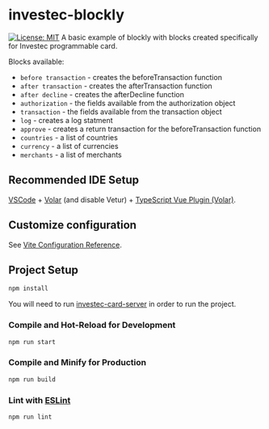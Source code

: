# investec-blockly
[![License: MIT](https://img.shields.io/badge/License-MIT-yellow.svg)](https://opensource.org/licenses/MIT)
A basic example of blockly with blocks created specifically for Investec programmable card.

Blocks available:
- `before transaction` - creates the beforeTransaction function
- `after transaction` - creates the afterTransaction function
- `after decline` - creates the afterDecline function
- `authorization` - the fields available from the authorization object
- `transaction` - the fields available from the transaction object
- `log` - creates a log statment
- `approve` - creates a return transaction for the beforeTransaction function
- `countries` - a list of countries
- `currency` - a list of currencies
- `merchants` - a list of merchants

## Recommended IDE Setup

[VSCode](https://code.visualstudio.com/) + [Volar](https://marketplace.visualstudio.com/items?itemName=Vue.volar) (and disable Vetur) + [TypeScript Vue Plugin (Volar)](https://marketplace.visualstudio.com/items?itemName=Vue.vscode-typescript-vue-plugin).

## Customize configuration

See [Vite Configuration Reference](https://vitejs.dev/config/).

## Project Setup

```sh
npm install
```

You will need to run [investec-card-server](https://github.com/devinpearson/investec-card-server)
in order to run the project.

### Compile and Hot-Reload for Development

```sh
npm run start
```

### Compile and Minify for Production

```sh
npm run build
```

### Lint with [ESLint](https://eslint.org/)

```sh
npm run lint
```